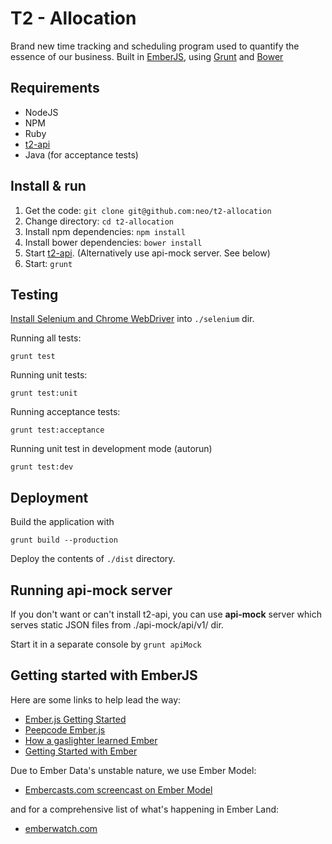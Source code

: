 # T2 - Allocation 

Brand new time tracking and scheduling program used to quantify the essence of our business. Built
in [EmberJS](http://emberjs.com), using [Grunt](http://gruntjs.com) and [Bower](http://bower.io)

## Requirements

* NodeJS
* NPM
* Ruby
* [t2-api](http://github.com/neo/t2-api)
* Java (for acceptance tests)


## Install & run

1. Get the code: `git clone git@github.com:neo/t2-allocation`
2. Change directory: `cd t2-allocation`
3. Install npm dependencies: `npm install`
4. Install bower dependencies: `bower install`
5. Start [t2-api](https://github.com/neo/t2-api#start-the-server). (Alternatively use api-mock
server. See below)
6. Start: `grunt`

## Testing
  [Install Selenium and Chrome WebDriver](selenium/README.md) into `./selenium` dir.

Running all tests:

    grunt test

Running unit tests:

    grunt test:unit

Running acceptance tests:

    grunt test:acceptance

Running unit test in development mode (autorun)

    grunt test:dev

## Deployment

Build the application with

    grunt build --production

Deploy the contents of `./dist` directory.

## Running api-mock server

If you don't want or can't install t2-api, you can use **api-mock** server which serves static
JSON files from ./api-mock/api/v1/ dir. 

Start it in a separate console by `grunt apiMock`

## Getting started with EmberJS

Here are some links to help lead the way:

- [Ember.js Getting Started](http://emberjs.com/guides/getting-started/)
- [Peepcode Ember.js](https://peepcode.com/products/emberjs)
- [How a gaslighter learned Ember](http://www.youtube.com/watch?v=LyHK18s9taM)
- [Getting Started with Ember](http://tech.pro/tutorial/1166/getting-started-with-emberjs)

Due to Ember Data's unstable nature, we use Ember Model:

- [Embercasts.com screencast on Ember Model](http://www.embercasts.com/episodes/getting-started-with-ember-model)

and for a comprehensive list of what's happening in Ember Land:

- [emberwatch.com](http://emberwatch.com/)

